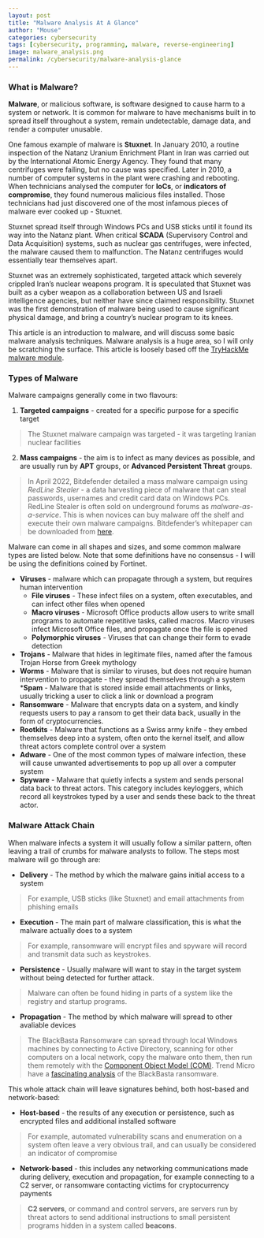 ```yaml
---
layout: post
title: "Malware Analysis At A Glance"
author: "Mouse"
categories: cybersecurity
tags: [cybersecurity, programming, malware, reverse-engineering]
image: malware_analysis.png
permalink: /cybersecurity/malware-analysis-glance
---
```


### What is Malware?

__Malware__, or malicious software, is software designed to cause harm to a system or network. It is common for malware to have mechanisms built in to spread itself throughout a system, remain undetectable, damage data, and render a computer unusable.

One famous example of malware is __Stuxnet__. In January 2010, a routine inspection of the Natanz Uranium Enrichment Plant in Iran was carried out by the International Atomic Energy Agency. They found that many centrifuges were failing, but no cause was specified. Later in 2010, a number of computer systems in the plant were crashing and rebooting. When technicians analysed the computer for __IoCs__, or __indicators of compromise__, they found numerous malicious files installed. Those technicians had just discovered one of the most infamous pieces of malware ever cooked up - Stuxnet.

Stuxnet spread itself through Windows PCs and USB sticks until it found its way into the Natanz plant. When critical __SCADA__ (Supervisory Control and Data Acquisition) systems, such as nuclear gas centrifuges, were infected, the malware caused them to malfunction. The Natanz centrifuges would essentially tear themselves apart.

Stuxnet was an extremely sophisticated, targeted attack which severely crippled Iran’s nuclear weapons program. It is speculated that Stuxnet was built as a cyber weapon as a collaboration between US and Israeli intelligence agencies, but neither have since claimed responsibility. Stuxnet was the first demonstration of malware being used to cause significant physical damage, and bring a country’s nuclear program to its knees.

This article is an introduction to malware, and will discuss some basic malware analysis techniques. Malware analysis is a huge area, so I will only be scratching the surface. This article is loosely based off the [TryHackMe malware module](https://tryhackme.com/module/malware-analysis).

### Types of Malware

Malware campaigns generally come in two flavours:
1. __Targeted campaigns__ - created for a specific purpose for a specific target
>The Stuxnet malware campaign was targeted - it was targeting Iranian nuclear facilities

2. __Mass campaigns__ - the aim is to infect as many devices as possible, and are usually run by __APT__ groups, or __Advanced Persistent Threat__ groups.
>In April 2022, Bitdefender detailed a mass malware campaign using _RedLine Stealer_ - a data harvesting piece of malware that can steal passwords, usernames and credit card data on Windows PCs. RedLine Stealer is often sold on underground forums as _malware-as-a-service_. This is when novices can buy malware off the shelf and execute their own malware campaigns. Bitdefender’s whitepaper can be downloaded from [here](https://www.bitdefender.com/blog/labs/redline-stealer-resurfaces-in-fresh-rig-exploit-kit-campaign/).

Malware can come in all shapes and sizes, and some common malware types are listed below. Note that some definitions have no consensus - I will be using the definitions coined by Fortinet.

* __Viruses__ - malware which can propagate through a system, but requires human intervention
  * __File viruses__ - These infect files on a system, often executables, and can infect other files when opened
  * __Macro viruses__ - Microsoft Office products allow users to write small programs to automate repetitive tasks, called macros. Macro viruses infect Microsoft Office files, and propagate once the file is opened
  * __Polymorphic viruses__ - Viruses that can change their form to evade detection
* __Trojans__ - Malware that hides in legitimate files, named after the famous Trojan Horse from Greek mythology
* __Worms__ - Malware that is similar to viruses, but does not require human intervention to propagate - they spread themselves through a system
*__Spam__ - Malware that is stored inside email attachments or links, usually tricking a user to click a link or download a program
* __Ransomware__ - Malware that encrypts data on a system, and kindly requests users to pay a ransom to get their data back, usually in the form of cryptocurrencies.
* __Rootkits__ - Malware that functions as a Swiss army knife - they embed themselves deep into a system, often onto the kernel itself, and allow threat actors complete control over a system
* __Adware__ - One of the most common types of malware infection, these will cause unwanted advertisements to pop up all over a computer system
* __Spyware__ - Malware that quietly infects a system and sends personal data back to threat actors. This category includes keyloggers, which record all keystrokes typed by a user and sends these back to the threat actor.

### Malware Attack Chain

When malware infects a system it will usually follow a similar pattern, often leaving a trail of crumbs for malware analysts to follow. The steps most malware will go through are:

* __Delivery__ - The method by which the malware gains initial access to a system
> For example, USB sticks (like Stuxnet) and email attachments from phishing emails

* __Execution__ - The main part of malware classification, this is what the malware actually does to a system
>For example, ransomware will encrypt files and spyware will record and transmit data such as keystrokes.

* __Persistence__ - Usually malware will want to stay in the target system without being detected for further attack.
>Malware can often be found hiding in parts of a system like the registry and startup programs.

* __Propagation__ - The method by which malware will spread to other avaliable devices
> The BlackBasta Ransomware can spread through local Windows machines by connecting to Active Directory, scanning for other computers on a local network, copy the malware onto them, then run them remotely with the [Component Object Model (COM)](https://learn.microsoft.com/en-us/windows/win32/com/component-object-model--com--portal). Trend Micro have a [fascinating analysis](https://www.trendmicro.com/en_no/research/22/e/examining-the-black-basta-ransomwares-infection-routine.html) of the BlackBasta ransomware.

This whole attack chain will leave signatures behind, both host-based and network-based:
* __Host-based__ - the results of any execution or persistence, such as encrypted files and additional installed software
>For example, automated vulnerability scans and enumeration on a system often leave a very obvious trail, and can usually be considered an indicator of compromise

* __Network-based__ - this includes any networking communications made during delivery, execution and propagation, for example connecting to a C2 server, or ransomware contacting victims for cryptocurrency payments
>__C2 servers__, or command and control servers, are servers run by threat actors to send additional instructions to small persistent programs hidden in a system called __beacons__.
